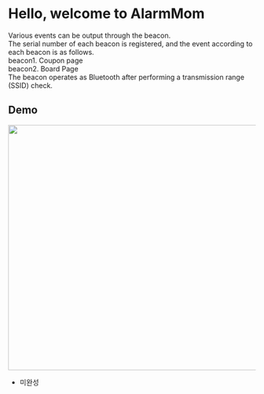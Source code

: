 # Hello, welcome to AlarmMom
Various events can be output through the beacon.  
The serial number of each beacon is registered, and the event according to each beacon is as follows.  
beacon1. Coupon page  
beacon2. Board Page  
The beacon operates as Bluetooth after performing a transmission range (SSID) check.  


## Demo  
<img width="600" height="500" alt="" src="https://user-images.githubusercontent.com/19817832/60805328-b8ec6580-a1ba-11e9-9d4e-6e4b2bc25ef5.gif"/>


<ul>
<li>미완성</li>
</ul>
